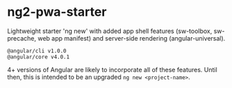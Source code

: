 # ng2-pwa-starter
Lightweight starter 'ng new' with added app shell features (sw-toolbox, sw-precache, web app manifest) and server-side rendering (angular-universal).

```
@angular/cli v1.0.0
@angular/core v4.0.1
```

4+ versions of Angular are likely to incorporate all of these features. Until then, this is intended to be an upgraded `ng new <project-name>`.
